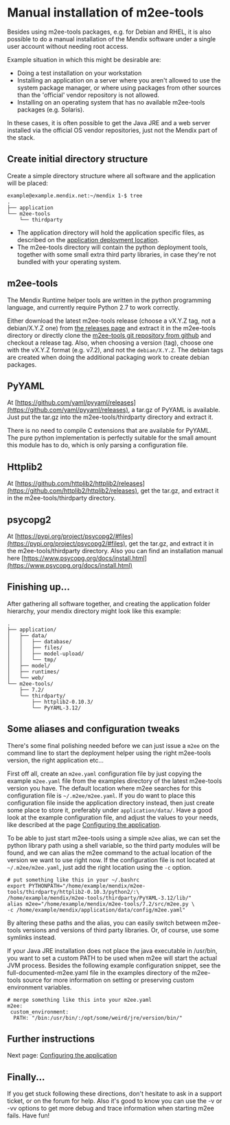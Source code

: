 # Manual installation of m2ee-tools

Besides using m2ee-tools packages, e.g. for Debian and RHEL, it is also possible to do a manual installation of the Mendix software under a single user account without needing root access.

Example situation in which this might be desirable are:

 * Doing a test installation on your workstation
 * Installing an application on a server where you aren't allowed to use the system package manager, or where using packages from other sources than the 'official' vendor repository is not allowed.
 * Installing on an operating system that has no available m2ee-tools packages (e.g. Solaris).

In these cases, it is often possible to get the Java JRE and a web server installed via the official OS vendor repositories, just not the Mendix part of the stack.

## Create initial directory structure

Create a simple directory structure where all software and the application will be placed:

    example@example.mendix.net:~/mendix 1-$ tree
    .
    ├── application
    └── m2ee-tools
        └── thirdparty

 * The application directory will hold the application specific files, as described on the [application deployment location](install-2.md).
 * The m2ee-tools directory will contain the python deployment tools, together with some small extra third party libraries, in case they're not bundled with your operating system.

## m2ee-tools

The Mendix Runtime helper tools are written in the python programming language, and currently require Python 2.7 to work correctly.

Either download the latest m2ee-tools release (choose a vX.Y.Z tag, not a debian/X.Y.Z one) from [the releases page](https://github.com/mendix/m2ee-tools/releases) and extract it in the m2ee-tools directory or directly clone the [m2ee-tools git repository from github](https://github.com/mendix/m2ee-tools.git) and checkout a release tag. Also, when choosing a version (tag), choose one with the vX.Y.Z format (e.g. v7.2), and not the `debian/X.Y.Z`. The debian tags are created when doing the additional packaging work to create debian packages.

## PyYAML

At [https://github.com/yaml/pyyaml/releases](https://github.com/yaml/pyyaml/releases), a tar.gz of PyYAML is available. Just put the tar.gz into the m2ee-tools/thirdparty directory and extract it.

There is no need to compile C extensions that are available for PyYAML. The pure python implementation is perfectly suitable for the small amount this module has to do, which is only parsing a configuration file.

## Httplib2

At [https://github.com/httplib2/httplib2/releases](https://github.com/httplib2/httplib2/releases), get the tar.gz, and extract it in the m2ee-tools/thirdparty directory.

## psycopg2

At [https://pypi.org/project/psycopg2/#files](https://pypi.org/project/psycopg2/#files), get the tar.gz, and extract it in the m2ee-tools/thirdparty directory. Also you can find an installation manual here [https://www.psycopg.org/docs/install.html](https://www.psycopg.org/docs/install.html)

## Finishing up...

After gathering all software together, and creating the application folder hierarchy, your mendix directory might look like this example:

    .
    ├── application/
    │   ├── data/
    │   │   ├── database/
    │   │   ├── files/
    │   │   ├── model-upload/
    │   │   └── tmp/
    │   ├── model/
    │   ├── runtimes/
    │   └── web/
    └── m2ee-tools/
        ├── 7.2/
        └── thirdparty/
            ├── httplib2-0.10.3/
            └── PyYAML-3.12/

## Some aliases and configuration tweaks

There's some final polishing needed before we can just issue a `m2ee` on the command line to start the deployment helper using the right m2ee-tools version, the right application etc...

First off all, create an `m2ee.yaml` configuration file by just copying the example `m2ee.yaml` file from the examples directory of the latest m2ee-tools version you have. The default location where m2ee searches for this configuration file is `~/.m2ee/m2ee.yaml`. If you do want to place this configuration file inside the application directory instead, then just create some place to store it, preferably under `application/data/`. Have a good look at the example configuration file, and adjust the values to your needs, like described at the page [Configuring the application](configure.md).

To be able to just start m2ee-tools using a simple `m2ee` alias, we can set the python library path using a shell variable, so the third party modules will be found, and we can alias the m2ee command to the actual location of the version we want to use right now. If the configuration file is not located at `~/.m2ee/m2ee.yaml`, just add the right location using the `-c` option.

    # put something like this in your ~/.bashrc
    export PYTHONPATH="/home/example/mendix/m2ee-tools/thirdparty/httplib2-0.10.3/python2/:\
    /home/example/mendix/m2ee-tools/thirdparty/PyYAML-3.12/lib/"
    alias m2ee="/home/example/mendix/m2ee-tools/7.2/src/m2ee.py \
    -c /home/example/mendix/application/data/config/m2ee.yaml"

By altering these paths and the alias, you can easily switch between m2ee-tools versions and versions of third party libraries. Or, of course, use some symlinks instead.

If your Java JRE installation does not place the java executable in /usr/bin, you want to set a custom PATH to be used when m2ee will start the actual JVM process. Besides the following example configuration snippet, see the full-documented-m2ee.yaml file in the examples directory of the m2ee-tools source for more information on setting or preserving custom environment variables.

    # merge something like this into your m2ee.yaml
    m2ee:
     custom_environment:
      PATH: "/bin:/usr/bin/:/opt/some/weird/jre/version/bin/"

## Further instructions

Next page: [Configuring the application](configure.md)

## Finally...

If you get stuck following these directions, don't hesitate to ask in a support ticket, or on the forum for help. Also it's good to know you can use the -v or -vv options to get more debug and trace information when starting m2ee fails. Have fun!
